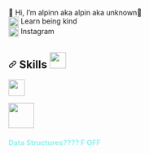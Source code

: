👋 Hi, I’m alpinn aka alpin aka unknown👋<br>
<a rel="nofollow"><img align="center" src="https://user-images.githubusercontent.com/91880482/162731456-be5f7fe8-8047-4f9b-9c0a-1c1f96c7173c.png" alt="" height="20" style="max-width: 100%;"></a> Learn being kind<br>
<a href="http://instagram.com/finfin10_" rel="nofollow"><img align="center" src="https://github.com/mishmanners/MishManners/raw/master/socials/instagram.png" alt="" height="20" style="max-width: 100%;"></a> Instagram<br>
<h2 dir="auto"><a id="user-content--skills--" class="anchor" aria-hidden="true" href="#-skills--"><svg class="octicon octicon-link" viewBox="0 0 16 16" version="1.1" width="16" height="16" aria-hidden="true"><path fill-rule="evenodd" d="M7.775 3.275a.75.75 0 001.06 1.06l1.25-1.25a2 2 0 112.83 2.83l-2.5 2.5a2 2 0 01-2.83 0 .75.75 0 00-1.06 1.06 3.5 3.5 0 004.95 0l2.5-2.5a3.5 3.5 0 00-4.95-4.95l-1.25 1.25zm-4.69 9.64a2 2 0 010-2.83l2.5-2.5a2 2 0 012.83 0 .75.75 0 001.06-1.06 3.5 3.5 0 00-4.95 0l-2.5 2.5a3.5 3.5 0 004.95 4.95l1.25-1.25a.75.75 0 00-1.06-1.06l-1.25 1.25a2 2 0 01-2.83 0z"></path></svg></a> Skills <a target="_blank" rel="noopener noreferrer" href="https://camo.githubusercontent.com/beb64ff21c883e318e4f5db5231c2ba4175705bea1c9249e82a41ab375db4f75/68747470733a2f2f6d65646961322e67697068792e636f6d2f6d656469612f51737347456d706b79454f684243623765312f67697068792e6769663f6369643d656366303565343761306e336769316266716e74716d6f62386739616964316f796a327772336473336d67373030626c267269643d67697068792e676966"><img src="https://camo.githubusercontent.com/beb64ff21c883e318e4f5db5231c2ba4175705bea1c9249e82a41ab375db4f75/68747470733a2f2f6d65646961322e67697068792e636f6d2f6d656469612f51737347456d706b79454f684243623765312f67697068792e6769663f6369643d656366303565343761306e336769316266716e74716d6f62386739616964316f796a327772336473336d67373030626c267269643d67697068792e676966" width="32px" data-canonical-src="https://media2.giphy.com/media/QssGEmpkyEOhBCb7e1/giphy.gif?cid=ecf05e47a0n3gi1bfqntqmob8g9aid1oyj2wr3ds3mg700bl&amp;rid=giphy.gif" style="max-width: 100%;"></a></h2>
<a href="https://github.com/Aditya664?tab=repositories&amp;q=&amp;type=&amp;language=python&amp;sort="> <img width="32px" src="https://raw.githubusercontent.com/rahulbanerjee26/githubAboutMeGenerator/main/icons/python.svg" style="max-width: 100%;"> </a>

<a target="blank"><img width="50px" align="center" src="https://user-images.githubusercontent.com/91880482/162707233-27e46ea0-2f48-40f3-b5aa-f5dd982445db.png" style="max-width: 100%;"/></a>
<!---
alpinn/alpinn is a ✨ special ✨ repository because its `README.md` (this file) appears on your GitHub profile.
You can click the Preview link to take a look at your changes.
--->
<h4 style="color:#90F1EF;">Data Structures???? F OFF</h4>

